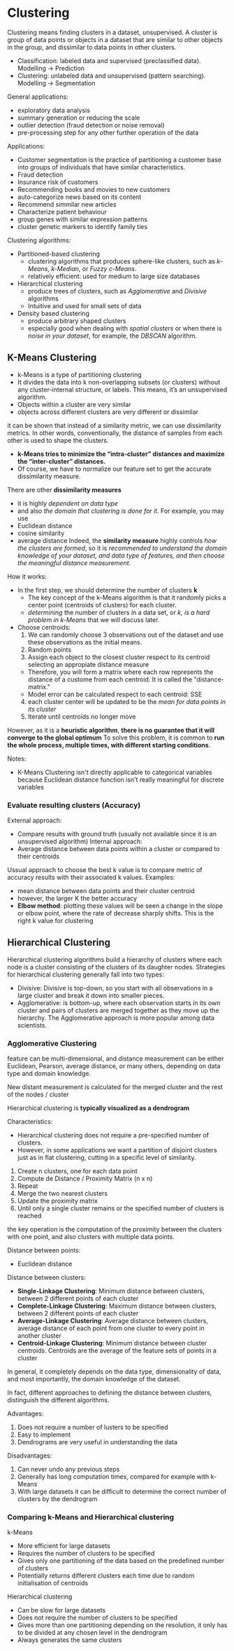 # Clustering

Clustering means finding clusters in a dataset, unsupervised.
A cluster is group of data points or objects in a dataset that are similar to other objects in the group, and dissimilar to data points in other clusters.

- Classification: labeled data and supervised (preclassified data). Modelling -> Prediction
- Clustering: unlabeled data and unsupervised (pattern searching). Modelling -> Segmentation

General applications:
- exploratory data analysis
- summary generation or reducing the scale
- outlier detection (fraud detection or noise removal)
- pre-processing step for any other further operation of the data

Applications:
- Customer segmentation is the practice of partitioning a customer base into groups of individuals that have similar characteristics.
- Fraud detection
- Insurance risk of customers
- Recommending books and movies to new customers
- auto-categorize news based on its content
- Recommend simmilar new articles
- Characterize patient behaviour
- group genes with similar expression patterns
- cluster genetic markers to identify family ties

Clustering algorithms:
- Partitioned-based clustering
  - clustering algorithms that produces sphere-like clusters, such as *k-Means*, *k-Median*, or *Fuzzy c-Means*.
  - relatively efficient: used for medium to large size databases
- Hierarchical clustering
  - produce trees of clusters, such as *Agglomerative* and *Divisive* algorithms
  - Intuitive and used for small sets of data
- Density based clustering
  - produce arbitrary shaped clusters
  - especially good when dealing with *spatial clusters* or when there is *noise in your dataset*, for example, the *DBSCAN* algorithm.

## K-Means Clustering

- k-Means is a type of partitioning clustering
- It divides the data into k non-overlapping subsets (or clusters) without any cluster-internal structure, or labels. This means, it’s an unsupervised algorithm.
- Objects within a cluster are very similar
- objects across different clusters are very different or dissimilar

it can be shown that instead of a similarity metric, we can use dissimilarity metrics.
In other words, conventionally, the distance of samples from each other is used to shape the clusters.
- **k-Means tries to minimize the “intra-cluster” distances and maximize the “inter-cluster” distances.**
- Of course, we have to normalize our feature set to get the accurate dissimilarity measure.

There are other **dissimilarity measures** 
- it is highly *dependent on data type* 
- and also *the domain that clustering is done for it*.
For example, you may use 
- Euclidean distance
- cosine similarity
- average distance
Indeed, the **similarity measure** highly controls *how the clusters are formed*, so it is *recommended to understand the domain knowledge of your dataset, and data type of features, and then choose the meaningful distance measurement*.

How it works:
- In the first step, we should determine the number of clusters **k**
  - The key concept of the k-Means algorithm is that it randomly picks a center point (centroids of clusters) for each cluster. 
  - *determining* the number of clusters in a data set, or *k, is a hard problem in k-Means* that we will discuss later.
- Choose centroids:
  1. We can randomly choose 3 observations out of the dataset and use these observations as the initial means.
  2. Random points
  3. Assign each object to the closest cluster respect to its centroid selecting an appropiate distance measure
    - Therefore, you will form a matrix where each row represents the distance of a custome from each centroid. It is called the "distance-matrix."
    - Model error can be calculated respect to each centroid: SSE
  4. each cluster center will be updated to be the *mean for data points in its cluster*
  5. Iterate until centroids no longer move

However, as it is a **heuristic algorithm**, **there is no guarantee that it will converge to the global optimum**
To solve this problem, it is common to **run the whole process, multiple times, with different starting conditions**.

Notes:
- K-Means Clustering isn't directly applicable to categorical variables because Euclidean distance function isn't really meaningful for discrete variables

### Evaluate resulting clusters (Accuracy)
External approach:
- Compare results with ground truth (usually not available since it is an unsupervised algorithm)
Internal approach:
- Average distance between data points within a cluster or compared to their centroids

Ussual approach to choose the best k value is to compare metric of accuracy results with their associated k values.
Examples:
- mean distance between data points and their cluster centroid
- however, the larger K the better accuracy
- **Elbow method**: plotting these values will be seen a change in the slope or elbow point, where the rate of decrease sharply shifts. This is the right k value for clustering


## Hierarchical Clustering
Hierarchical clustering algorithms build a hierarchy of clusters where each node is a cluster consisting of the clusters of its daughter nodes.
Strategies for hierarchical clustering generally fall into two types: 
- Divisive: Divisive is top-down, so you start with all observations in a large cluster and break it down into smaller pieces.
- Agglomerative: is bottom-up, where each observation starts in its own cluster and pairs of clusters are merged together as they move up the hierarchy.
The Agglomerative approach is more popular among data scientists.

### Agglomerative Clustering

feature can be multi-dimensional, and distance measurement can be either Euclidean, Pearson, average
distance, or many others, depending on data type and domain knowledge.

New distant measurement is calculated for the merged cluster and the rest of the nodes / cluster

Hierarchical clustering is **typically visualized as a dendrogram**

Characteristics:
- Hierarchical clustering does not require a pre-specified number of clusters.
- However, in some applications we want a partition of disjoint clusters just as in flat clustering, cutting in a specific level of similarity.

1. Create n clusters, one for each data point
2. Compute de Distance / Proximity Matrix (n x n)
3. Repeat
  1. Merge the two nearest clusters
  2. Update the proximity matrix
4. Until only a single cluster remains or the specified number of clusters is reached

the key operation is the computation of the proximity between the clusters with one point, and also clusters with multiple data points.

Distance between points:
- Euclidean distance

Distance between clusters: 
- **Single-Linkage Clustering**: Minimum distance between clusters, between 2 different points of each cluster
- **Complete-Linkage Clustering**: Maximum distance between clusters, between 2 different points of each cluster
- **Average-Linkage Clustering**: Average distance between clusters, average distance of each point from one cluster to every point in another cluster
- **Centroid-Linkage Clustering**: Minimum distance between cluster centroids. Centroids are the average of the feature sets of points in a cluster

In general, it completely depends on the data type, dimensionality of data, and most importantly, the domain knowledge of the dataset.

In fact, different approaches to defining the distance between clusters, distinguish the different algorithms.

Advantages:
1. Does not require a number of lusters to be specified
2. Easy to implement
3. Dendrograms are very useful in understanding the data

Disadvantages:
1. Can never undo any previous steps
2. Generally has long computation times, compared for example with k-Means
3. With large datasets it can be difficult to determine the correct number of clusters by the dendrogram

### Comparing k-Means and Hierarchical clustering

k-Means
- More efficient for large datasets
- Requires the number of clusters to be specified
- Gives only one partitioning of the data based on the predefined number of clusters
- Potentially returns different clusters each time due to random initialisation of centroids

Hierarchical clustering
- Can be slow for large datasets
- Does not require the number of clusters to be specified
- Gives more than one partitioning depending on the resolution, it only has to be divided at any chosen level in the dendrogram
- Always generates the same clusters


